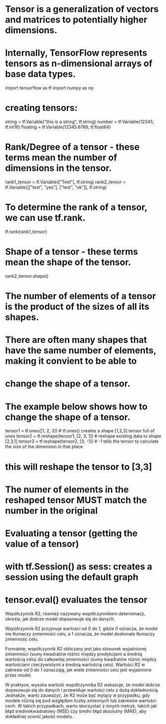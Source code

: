 # Tensor is a generalization of vectors and matrices to potentially higher dimensions.
# Internally, TensorFlow represents tensors as n-dimensional arrays of base data types.
import tensorflow as tf
import numpy as np

# creating tensors:

string = tf.Variable("this is a string", tf.string)
number = tf.Variable(12345, tf.int16)
floating = tf.Variable(12345.6789, tf.float64)


# Rank/Degree of a tensor - these terms mean the number of dimensions in the tensor.

rank1_tensor = tf.Variable(["Test"], tf.string)
rank2_tensor = tf.Variable([["test", "yes"], ["test", "ok"]], tf.string)

# To determine the rank of a tensor, we can use tf.rank.

tf.rank(rank1_tensor)

# Shape of a tensor - these terms mean the shape of the tensor.

rank2_tensor.shape()

# The number of elements of a tensor is the product of the sizes of all its shapes.
# There are often many shapes that have the same number of elements, making it convient to be able to
# change the shape of a tensor.
# The example below shows how to change the shape of a tensor.

tensor1 = tf.ones([1, 2, 3])  # tf.ones() creates a shape [1,2,3] tensor full of ones
tensor2 = tf.reshape(tensor1, [2, 3, 1])  # reshape existing data to shape [2,3,1]
tensor3 = tf.reshape(tensor2, [3, -1])  # -1 tells the tensor to calculate the size of the dimension in that place
# this will reshape the tensor to [3,3]

# The numer of elements in the reshaped tensor MUST match the number in the original

# Evaluating a tensor (getting the value of a tensor)

# with tf.Session() as sess:  creates a session using the default graph
#     tensor.eval()    evaluates the tensor

Współczynnik R2, również nazywany współczynnikiem determinacji, określa, jak dobrze model dopasowuje się do danych.

Współczynnik R2 przyjmuje wartości od 0 do 1, gdzie 0 oznacza, że model nie tłumaczy zmienności celu, a 1 oznacza, że model doskonale tłumaczy zmienność celu.

Formalnie, współczynnik R2 obliczany jest jako stosunek wyjaśnionej zmienności (sumy kwadratów różnic między predykcjami a średnią wartością celu) do całkowitej zmienności (sumy kwadratów różnic między wartościami rzeczywistymi a średnią wartością celu). Wartości R2 w zakresie od 0 do 1 oznaczają, jak wiele zmienności celu jest wyjaśnione przez model.

W praktyce, wysoka wartość współczynnika R2 wskazuje, że model dobrze dopasowuje się do danych i przewiduje wartości celu z dużą dokładnością. Jednakże, warto zauważyć, że R2 może być mylący w przypadku, gdy modele różnią się pod względem liczby zmiennych lub zakresów wartości cech. W takich przypadkach, warto skorzystać z innych metryk, takich jak błąd średniokwadratowy (MSE) czy średni błąd absolutny (MAE), aby dokładniej ocenić jakość modelu.


